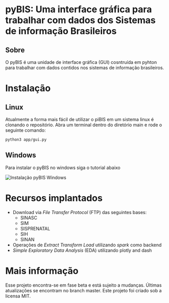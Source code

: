 # pyBIS: Uma interface gráfica para trabalhar com dados dos Sistemas de informação Brasileiros


## Sobre

O pyBIS é uma unidade de interface gráfica (GUI) cosntruída em pyhton para trabalhar com dados contidos nos sistemas de informação brasileiros.


# Instalação

## Linux

Atualmente a forma mais fácil de utilizar o piBIS em um sistema linux é clonando o repositório. 
Abra um terminal dentro do diretório main e rode o seguinte comando:


```shell
python3 app/gui.py
```

## Windows

Para instalar o pyBIS no windows siga o tutorial abaixo

![Instalação pyBIS Windows](https://www.youtube.com/watch?v=Tp5sk6aR9yc)

# Recursos implantados

- Download via <i>File Transfer Protocol</i> (FTP) das seguintes bases:
  - SINASC
  - SIM
  - SISPRENATAL
  - SIH
  - SINAN
- Operações de <i>Extract Transform Load</i> utilizando  <i>spark</i> como backend
- <i>Simple Exploratory Data Analysis</i> (EDA) utilizando plotly and dash

# Mais informação

Esse projeto encontra-se em fase beta e está sujeito a mudanças. Últimas atualizações se encontram no branch master. Este projeto foi criado sob a licensa MIT.





